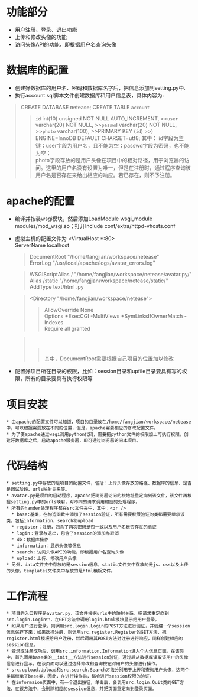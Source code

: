 功能部分
========
* 用户注册、登录、退出功能
* 上传和修改头像的功能
* 访问头像API的功能，即根据用户名查询头像

数据库的配置
============
* 创建好数据库的用户名、密码和数据库名字后，把信息添加到setting.py中.
* 执行account.sql脚本文件创建数据库和用户信息表，具体内容为:
> CREATE DATABASE netease;
> CREATE TABLE `account` 
> > `id` int(10) unsigned NOT NULL AUTO_INCREMENT,
    >>`user` varchar(20) NOT NULL, 
    >>`passwd` varchar(20) NOT NULL,
    >>`photo` varchar(100),
    >>PRIMARY KEY (`id`)
    >>) ENGINE=InnoDB DEFAULT CHARSET=utf8;
    其中：
    id字段为主键；user字段为用户名，且不能为空；passwd字段为密码，也不能为空；<br/>
    photo字段存放的是用户头像在项目中的相对路径，用于浏览器的访问。这里的用户名没有设置为唯一，但是在注册时，通过程序查询该用户名是否存在来给出相应的响应。若已存在，则不予注册。

apache的配置
============
* 编译并按装wsgi模块，然后添加LoadModule wsgi_module modules/mod_wsgi.so；打开Include conf/extra/httpd-vhosts.conf
* 虚拟主机的配置文件为
<VirtualHost *:80><br/>
    ServerName localhost<br/>

    >DocumentRoot "/home/fangjian/workspace/netease"<br/>
    >ErrorLog "/usr/local/apache/logs/avatar_errors.log"<br/>


    >WSGIScriptAlias /  "/home/fangjian/workspace/netease/avatar.py/"<br/>
    >Alias /static "/home/fangjian/workspace/netease/static/"<br/>
    >AddType text/html .py<br/>

    ><Directory "/home/fangjian/workspace/netease"><br/>
    >>AllowOverride None<br/>
    >>Options +ExecCGI -MultiViews +SymLinksIfOwnerMatch -Indexes<br/>
    >>Require all granted<br/>

    ></Directory><br/>
    >></VirtualHost><br/>
    其中，DocumentRoot需要根据自己项目的位置加以修改<br/>
* 配置好项目所在目录的权限，比如：session目录和upfile目录要具有写的权限，所有的目录要具有执行权限等	

项目安装
=======
    * 由apache的配置文件可以知道，项目的目录放在/home/fangjian/workspace/netease中，可以根据需要放在不同的位置，但是，apache需要相应的修改配置文件。
    * 为了使apache通过wsgi调用python代码，需要把python文件的权限加上可执行权限。创建好数据库之后，启动apache服务器，即可通过浏览器访问本项目。
代码结构
========
    * setting.py中存放的是项目的配置文件，包括：上传头像存放的路径、数据库的信息、是否是调试阶段、urls映射关系等。
    * avatar.py是项目的启动程序，apache把浏览器访问的根地址重定向到该文件，该文件再根据setting.py中的urls映射，对不同的请求调用相应的处理程序。
    * 所有的hander处理程序都在src文件夹中，其中：<br />
      * base:基类，在构造函数中添加了session验证，所有需要权限验证的类都需要继承该类，包括information、search和upload
      * register：注册，包含了两次密码是否一致以及用户名是否存在的验证
      * login：登录与退出，包含了session的添加与取消
      * db：数据库操作
      * information：显示头像等信息
      * search：访问头像API的功能，即根据用户名查询头像
      * upload：上传、修改用户头像
    * 另外，data文件夹中存放的是session信息，static文件夹中存放的是js、css以及上传的头像，templates文件夹中存放的是html模板文件。
工作流程
=======
    * 项目的入口程序是avatar.py，该文件根据urls中的映射关系，把请求重定向到src.login.Login中，在GET方法中调用login.html模块显示给用户登录。
    * 如果用户进行登录，则调用src.login.Login的POST方法进行验证，并创建一个session信息保存下来；如果选择注册，则调用src.register.Register的GET方法，把register.html模板给用户注册，然后调用其POST方法对注册进行响应，同样创建相应的session信息。
    * 登录或注册成功后，调用src.information.Information进入个人信息页面。在该类中，首先调用base类的__init__方法进行session验证，通过后从数据库读取该用户的头像信息进行显示。在该页面可以通过选择修改和查询按钮对用户的头像进行操作。
    * src.upload.Upload和src.search.Search方法分别用于上传和查询用户头像，这两个类都继承了base类，因此，在进行操作前，都会进行session权限的验证。
    * 在informaion页面中，有一个退出按钮，单击后，会调用src.login.Quit类的GET方法，在该方法中，会删除相应的session信息，并把页面重定向到登录页面。
